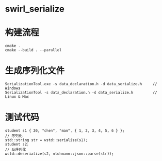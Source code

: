 # swirl_serialize
# 构建流程
	cmake .
	cmake --build . --parallel

# 生成序列化文件
	SerializationTool.exe -s data_declaration.h -d data_serialize.h     // Windows
	SerializationTool -s data_declaration.h -d data_serialize.h         // Linux & Mac

# 测试代码
	student s1 { 20, "chen", "man", { 1, 2, 3, 4, 5, 6 } };
	// 序列化
	std::string str = wstd::serialize(s1);
	student s2;
	// 反序列化
	wstd::deserialize(s2, nlohmann::json::parse(str));
